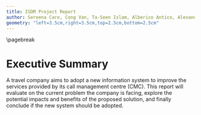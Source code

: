 ```yaml
---
title: ISDM Project Report
author: Sereena Caro, Cong Van, Ta-Seen Islam, Alberico Antico, Alexander Bell
geometry: "left=3.5cm,right=3.5cm,top=2.5cm,bottom=2.5cm"
---
```


\pagebreak

# Executive Summary

A travel company aims to adopt a new information system to improve the services
provided by its call management centre (CMC). This report will evaluate on the
current problem the company is facing, explore the potential impacts and
benefits of the proposed solution, and finally conclude if the new system should
be adopted.
